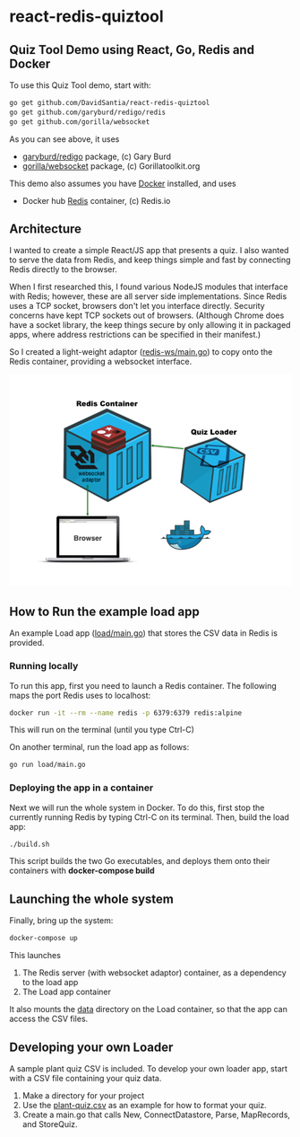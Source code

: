 # react-redis-quiztool
## Quiz Tool Demo using React, Go, Redis and Docker

To use this Quiz Tool demo, start with:
```sh
go get github.com/DavidSantia/react-redis-quiztool
go get github.com/garyburd/redigo/redis
go get github.com/gorilla/websocket
```
As you can see above, it uses

* [garyburd/redigo](https://github.com/garyburd/redigo) package, (c) Gary Burd
* [gorilla/websocket](https://github.com/gorilla/websocket) package, (c) Gorillatoolkit.org

This demo also assumes you have [Docker](https://www.docker.com/) installed, and uses

* Docker hub [Redis](https://hub.docker.com/_/redis) container, (c) Redis.io

## Architecture

I wanted to create a simple React/JS app that presents a quiz.  I also wanted to serve the data from Redis, and keep things simple and fast by connecting Redis directly to the browser.

When I first researched this, I found various NodeJS modules that interface with Redis; however, these are all server side implementations. Since Redis uses a TCP socket, browsers don't let you interface directly. Security concerns have kept TCP sockets out of browsers. (Although Chrome does have a socket library, the keep things secure by only allowing it in packaged apps, where address restrictions can be specified in their manifest.)

So I created a light-weight adaptor ([redis-ws/main.go](https://github.com/DavidSantia/react-redis-quiztool/blob/master/redis-ws/main.go)) to copy onto the Redis container, providing a websocket interface.

![Figure 1: Architecture](https://raw.githubusercontent.com/DavidSantia/react-redis-quiztool/master/README-Architecture.png)

## How to Run the example load app
An example Load app ([load/main.go](https://github.com/DavidSantia/react-redis-quiztool/blob/master/load/main.go)) that stores the CSV data in Redis is provided.

### Running locally
To run this app, first you need to launch a Redis container.  The following maps the port Redis uses to localhost:
```sh
docker run -it --rm --name redis -p 6379:6379 redis:alpine
```
This will run on the terminal (until you type Ctrl-C)

On another terminal, run the load app as follows:
```sh
go run load/main.go
```

### Deploying the app in a container
Next we will run the whole system in Docker. To do this, first stop the currently running Redis by typing Ctrl-C on its terminal.  Then, build the load app:
```sh
./build.sh
```
This script builds the two Go executables, and deploys them onto their containers with **docker-compose build**

## Launching the whole system

Finally, bring up the system:
```sh
docker-compose up
```
This launches

1. The Redis server (with websocket adaptor) container, as a dependency to the load app
2. The Load app container

It also mounts the [data](https://github.com/DavidSantia/react-redis-quiztool/blob/master/data) directory on the Load container, so that the app can access the CSV files.

## Developing your own Loader
A sample plant quiz CSV is included.  To develop your own loader app, start with a CSV file containing your quiz data.

1. Make a directory for your project
2. Use the [plant-quiz.csv](https://raw.githubusercontent.com/DavidSantia/react-redis-quiztool/master/plant-quiz.csv) as an example for how to format your quiz.
3. Create a main.go that calls New, ConnectDatastore, Parse, MapRecords, and StoreQuiz.

